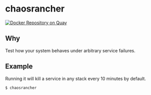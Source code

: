 # chaosrancher
[![Docker Repository on Quay](https://quay.io/repository/bscott/chaosrancher/status "Docker Repository on Quay")](https://quay.io/repository/bscott/chaosrancher)

## Why

Test how your system behaves under arbitrary service failures.

## Example

Running it will kill a service in any stack every 10 minutes by default.

```console
$ chaosrancher
```

